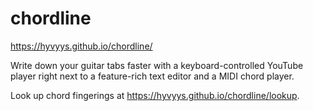 # chordline

https://hyvyys.github.io/chordline/

Write down your guitar tabs faster with a keyboard-controlled YouTube player right next to a feature-rich text editor and a MIDI chord player. 

Look up chord fingerings at https://hyvyys.github.io/chordline/lookup.
